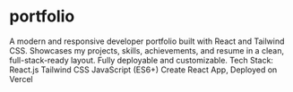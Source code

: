 # portfolio
A modern and responsive developer portfolio built with React and Tailwind CSS. Showcases my projects, skills, achievements, and resume in a clean, full-stack-ready layout. Fully deployable and customizable.  Tech Stack:  React.js  Tailwind CSS  JavaScript (ES6+)  Create React App, Deployed on Vercel
